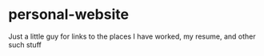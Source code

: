 # personal-website

Just a little guy for links to the places I have worked, my resume, and other such stuff
